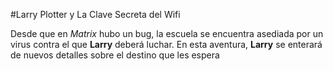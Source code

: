 #Larry Plotter y La Clave Secreta del Wifi

Desde que en *Matrix* hubo un bug, la escuela se encuentra asediada por un virus contra el que **Larry** deberá luchar.
En esta aventura, **Larry** se enterará de nuevos detalles sobre el destino que les espera
